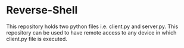 # Reverse-Shell
This repository holds two python files i.e. client.py and server.py. This repository can be used to have remote access to any device in which client.py file is executed.
